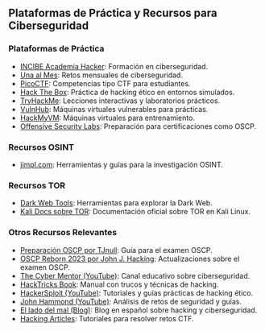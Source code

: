 ## Plataformas de Práctica y Recursos para Ciberseguridad

### Plataformas de Práctica

*   [INCIBE Academia Hacker](https://www.incibe.es/ed2026/talento-hacker/academia-hacker): Formación en ciberseguridad.
*   [Una al Mes](https://unaalmes.hispasec.com/): Retos mensuales de ciberseguridad.
*   [PicoCTF](https://picoctf.org/): Competencias tipo CTF para estudiantes.
*   [Hack The Box](https://www.hackthebox.com/): Práctica de hacking ético en entornos simulados.
*   [TryHackMe](https://tryhackme.com/r/dashboard): Lecciones interactivas y laboratorios prácticos.
*   [VulnHub](https://www.vulnhub.com/): Máquinas virtuales vulnerables para prácticas.
*   [HackMyVM](https://hackmyvm.eu/): Máquinas virtuales para entrenamiento.
*   [Offensive Security Labs](https://www.offsec.com/labs/): Preparación para certificaciones como OSCP.

### Recursos OSINT

*   [jimpl.com](https://jimpl.com/): Herramientas y guías para la investigación OSINT.

### Recursos TOR

*   [Dark Web Tools](https://github.com/tjnull/TJ-OSINT-Notebook/blob/main/Raw%20Markdown/Resources/Tools/Dark%20Web.md): Herramientas para explorar la Dark Web.
*   [Kali Docs sobre TOR](https://www.kali.org/docs/tools/tor/): Documentación oficial sobre TOR en Kali Linux.

### Otros Recursos Relevantes

*   [Preparación OSCP por TJnull](https://www.netsecfocus.com/oscp/2021/05/06/The_Journey_to_Try_Harder-_TJnull-s_Preparation_Guide_for_PEN-200_PWK_OSCP_2.0.html): Guía para el examen OSCP.
*   [OSCP Reborn 2023 por John J. Hacking](https://johnjhacking.com/blog/oscp-reborn-2023/): Actualizaciones sobre el examen OSCP.
*   [The Cyber Mentor (YouTube)](https://www.youtube.com/c/thecybermentor): Canal educativo sobre ciberseguridad.
*   [HackTricks Book](https://book.hacktricks.wiki/en/index.html): Manual con trucos y técnicas de hacking.
*   [HackerSploit (YouTube)](https://www.youtube.com/@HackerSploit): Tutoriales y guías prácticas de hacking ético.
*   [John Hammond (YouTube)](https://www.youtube.com/@_JohnHammond): Análisis de retos de seguridad y guías.
*   [El lado del mal (Blog)](https://www.elladodelmal.com/): Blog en español sobre hacking y ciberseguridad.
*   [Hacking Articles](https://www.hackingarticles.in/ctf-challenges-walkthrough/): Tutoriales para resolver retos CTF.


